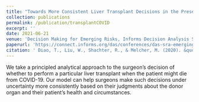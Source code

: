 ```yaml
---
title: "Towards More Consistent Liver Transplant Decisions in the Presence of COVID-19 (Working paper)"
collection: publications
permalink: /publication/transplantCOVID
excerpt: ''
date: 2021-06-21
venue: 'Decision Making for Emerging Risks, Informs Decision Analysis Society'
paperurl: 'https://connect.informs.org/das/conferences/das-sra-emerging-risks/new-page'
citation: ' Diao, T., Liu, W., Shachter, R., & Melcher, M. (2020). &quot;Towards More Consistent Liver Transplant Decisions in the Presence of COVID-19. (Working paper)&quot; <i>Decision Making for Emerging Risks, Informs Decision Analysis Society</i>.'
---
```

We take a principled analytical approach to the surgeon’s decision of whether to perform a particular liver transplant when the patient might die from COVID-19. Our model can help surgeons make such decisions under uncertainty more consistently based on their judgments about the donor organ and their patient’s health and circumstances.
<!-- 
# [Download paper here](http://academicpages.github.io/files/paper2.pdf)

# Recommended citation: Your Name, You. (2010). "Paper Title Number 2." <i>Journal 1</i>. 1(2). -->